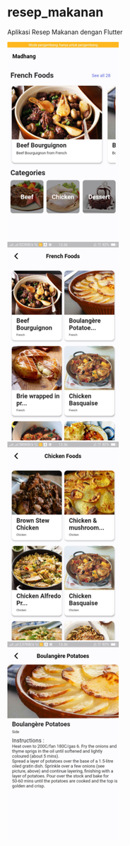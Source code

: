 # resep_makanan

Aplikasi Resep Makanan dengan Flutter

<img src="screenshots/1.jpeg" width="50%" height="50%"/>
<img src="screenshots/2.jpeg" width="50%" height="50%"/>
<img src="screenshots/3.jpeg" width="50%" height="50%"/>
<img src="screenshots/4.jpeg" width="50%" height="50%"/>



